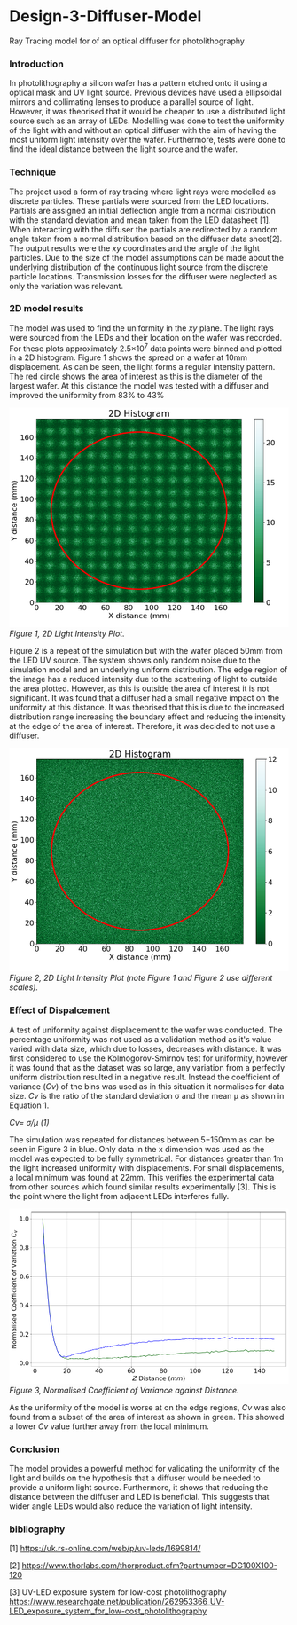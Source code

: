 # Design-3-Diffuser-Model
Ray Tracing model for of an optical diffuser for photolithography

### Introduction

In photolithography a silicon wafer has a pattern etched onto it using a optical mask and UV light source. 
Previous devices have used a ellipsoidal mirrors and collimating lenses to produce a parallel source of light. However, it was theorised that it would be cheaper to use a distributed light source such as an array of LEDs. Modelling was done to test the uniformity of the light with and without an optical diffuser with the aim of having the most uniform light intensity over the wafer. Furthermore, tests were done to find the ideal distance between the light source and the wafer.

### Technique

The project used a form of ray tracing where light rays were modelled as discrete particles. These partials were sourced from the LED locations. Partials are assigned an initial deflection angle from a normal distribution with the standard deviation and mean taken from the LED datasheet [1]. When interacting with the diffuser the partials are redirected by a random angle taken from a normal distribution based on the diffuser data sheet[2]. The output results were the *xy* coordinates and the angle of the light particles. Due to the size of the model assumptions can be made about the underlying distribution of the continuous light source from the discrete particle locations. Transmission losses for the diffuser were neglected as only the variation was relevant.

### 2D model results 

The model was used to find the uniformity in the *xy* plane. The light rays were sourced from the
LEDs and their location on the wafer was recorded. For these plots approximately 2.5×10<sup>7</sup> data
points were binned and plotted in a 2D histogram. Figure 1 shows the spread on a wafer at 10mm
displacement. As can be seen, the light forms a regular intensity pattern. The red circle shows the
area of interest as this is the diameter of the largest wafer. At this distance the model was tested
with a diffuser and improved the uniformity from 83% to 43%

![Figure 1](https://github.com/evansutcliffe/Design-3-Diffuser-Model/blob/master/ES10!D.png)
*Figure 1, 2D Light Intensity Plot.* 

Figure 2 is a repeat of the simulation but with the wafer placed 50mm from the LED UV source. The
system shows only random noise due to the simulation model and an underlying uniform distribution.
The edge region of the image has a reduced intensity due to the scattering of light to outside the
area plotted. However, as this is outside the area of interest it is not significant. It was found that a diffuser had a small negative impact on the uniformity at this distance. It was theorised that this
is due to the increased distribution range increasing the boundary effect and reducing the intensity
at the edge of the area of interest. Therefore, it was decided to not use a diffuser.

![Figure 2](https://github.com/evansutcliffe/Design-3-Diffuser-Model/blob/master/ES50!D.png)
*Figure 2, 2D Light Intensity Plot (note Figure 1 and Figure 2 use different scales).*

### Effect of Dispalcement 

A test of uniformity against displacement to the wafer was conducted. The percentage uniformity
was not used as a validation method as it's value varied with data size, which due to losses, decreases with distance. It was first considered
to use the Kolmogorov-Smirnov test for uniformity, however it was found that as the dataset was
so large, any variation from a perfectly uniform distribution resulted in a negative result.
Instead the coefficient of variance (*Cv*) of the bins was used as in this situation it normalises for data
size. *Cv* is the ratio of the standard deviation σ and the mean μ as shown in Equation 1.

*Cv= σ/μ  (1)*

The simulation was repeated for distances between 5−150mm as can be seen in Figure 3 in blue.
Only data in the x dimension was used as the model was expected to be fully symmetrical. For
distances greater than 1m the light increased uniformity with displacements. For small displacements,
a local minimum was found at 22mm. This verifies the experimental data from other sources which
found similar results experimentally [3]. This is the point where the light from adjacent LEDs
interferes fully.

![Figure 3](https://github.com/evansutcliffe/Design-3-Diffuser-Model/blob/master/ESCv.png)
*Figure 3, Normalised Coefficient of Variance against Distance.*


As the uniformity of the model is worse at on the edge regions, *Cv* was also found from a subset of
the area of interest as shown in green. This showed a lower *Cv* value further away from the
local minimum.

### Conclusion
The model provides a powerful method for validating the uniformity of the light and builds on the hypothesis that a diffuser would be needed to provide a uniform light source. Furthermore, it shows that reducing the distance between the diffuser and LED is beneficial. This suggests that wider angle LEDs would also reduce the variation of light intensity.


### bibliography

[1] https://uk.rs-online.com/web/p/uv-leds/1699814/

[2] https://www.thorlabs.com/thorproduct.cfm?partnumber=DG100X100-120

[3] UV-LED exposure system for low-cost photolithography https://www.researchgate.net/publication/262953366_UV-LED_exposure_system_for_low-cost_photolithography

